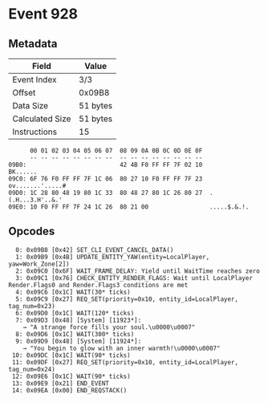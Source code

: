 # Event 928

## Metadata

| Field           | Value    |
|-----------------|----------|
| Event Index     | 3/3      |
| Offset          | 0x09B8   |
| Data Size       | 51 bytes |
| Calculated Size | 51 bytes |
| Instructions    | 15       |

```
      00 01 02 03 04 05 06 07  08 09 0A 0B 0C 0D 0E 0F
      -- -- -- -- -- -- -- --  -- -- -- -- -- -- -- --
09B0:                          42 4B F0 FF FF 7F 02 10          BK......
09C0: 6F 76 F0 FF FF 7F 1C 06  80 27 10 F0 FF FF 7F 23  ov.......'.....#
09D0: 1C 28 80 48 19 80 1C 33  80 48 27 80 1C 26 80 27  .(.H...3.H'..&.'
09E0: 10 F0 FF FF 7F 24 1C 26  80 21 00                 .....$.&.!.     
```

## Opcodes

```
  0: 0x09B8 [0x42] SET_CLI_EVENT_CANCEL_DATA()
  1: 0x09B9 [0x4B] UPDATE_ENTITY_YAW(entity=LocalPlayer, yaw=Work_Zone[2])
  2: 0x09C0 [0x6F] WAIT_FRAME_DELAY: Yield until WaitTime reaches zero
  3: 0x09C1 [0x76] CHECK_ENTITY_RENDER_FLAGS: Wait until LocalPlayer Render.Flags0 and Render.Flags3 conditions are met
  4: 0x09C6 [0x1C] WAIT(30* ticks)
  5: 0x09C9 [0x27] REQ_SET(priority=0x10, entity_id=LocalPlayer, tag_num=0x23)
  6: 0x09D0 [0x1C] WAIT(120* ticks)
  7: 0x09D3 [0x48] [System] [11923*]:
    → "A strange force fills your soul.\u0000\u0007"
  8: 0x09D6 [0x1C] WAIT(300* ticks)
  9: 0x09D9 [0x48] [System] [11924*]:
    → "You begin to glow with an inner warmth!\u0000\u0007"
 10: 0x09DC [0x1C] WAIT(90* ticks)
 11: 0x09DF [0x27] REQ_SET(priority=0x10, entity_id=LocalPlayer, tag_num=0x24)
 12: 0x09E6 [0x1C] WAIT(90* ticks)
 13: 0x09E9 [0x21] END_EVENT
 14: 0x09EA [0x00] END_REQSTACK()
```

